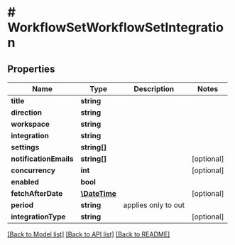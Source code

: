 # # WorkflowSetWorkflowSetIntegration

## Properties

Name | Type | Description | Notes
------------ | ------------- | ------------- | -------------
**title** | **string** |  | 
**direction** | **string** |  | 
**workspace** | **string** |  | 
**integration** | **string** |  | 
**settings** | **string[]** |  | 
**notificationEmails** | **string[]** |  | [optional] 
**concurrency** | **int** |  | [optional] 
**enabled** | **bool** |  | 
**fetchAfterDate** | [**\DateTime**](\DateTime.md) |  | [optional] 
**period** | **string** | applies only to out | 
**integrationType** | **string** |  | [optional] 

[[Back to Model list]](../../README.md#documentation-for-models) [[Back to API list]](../../README.md#documentation-for-api-endpoints) [[Back to README]](../../README.md)


